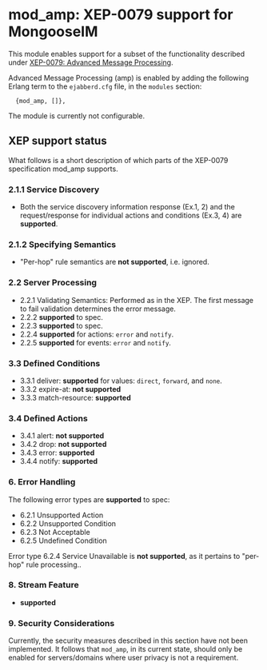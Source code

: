 mod_amp: XEP-0079 support for MongooseIM
========================================


This module enables support for a subset of the functionality described under
[XEP-0079: Advanced Message
Processing](http://xmpp.org/extensions/xep-0079.html).

Advanced Message Processing (amp) is enabled by adding the following Erlang
term to the `ejabberd.cfg` file, in the `modules` section:

```
  {mod_amp, []},
```

The module is currently not configurable.



XEP support status
------------------

What follows is a short description of which parts of the XEP-0079 specification
mod_amp supports.


### 2.1.1 Service Discovery

  * Both the service discovery information response (Ex.1, 2) and the
    request/response for individual actions and conditions (Ex.3, 4) are
    **supported**.

### 2.1.2 Specifying Semantics
    
  * "Per-hop" rule semantics are **not supported**, i.e. ignored.

### 2.2 Server Processing

  * 2.2.1 Validating Semantics: Performed as in the XEP. The first message to
    fail validation determines the error message.
  * 2.2.2 **supported** to spec.
  * 2.2.3 **supported** to spec.
  * 2.2.4 **supported** for actions: `error` and `notify`.
  * 2.2.5 **supported** for events: `error` and `notify`.

### 3.3 Defined Conditions

  * 3.3.1 deliver: **supported** for values: `direct`, `forward`, and `none`.
  * 3.3.2 expire-at: **not supported**
  * 3.3.3 match-resource: **supported**

### 3.4 Defined Actions
  
  * 3.4.1 alert: **not supported**
  * 3.4.2 drop: **not supported**
  * 3.4.3 error: **supported**
  * 3.4.4 notify: **supported**

### 6. Error Handling

The following error types are **supported** to spec:

  * 6.2.1 Unsupported Action
  * 6.2.2 Unsupported Condition
  * 6.2.3 Not Acceptable
  * 6.2.5 Undefined Condition

Error type 6.2.4 Service Unavailable is **not supported**, as it pertains to
"per-hop" rule processing..


### 8. Stream Feature

  * **supported**

### 9. Security Considerations

Currently, the security measures described in this section have not been
implemented. It follows that `mod_amp`, in its current state, should only be
enabled for servers/domains where user privacy is not a requirement.












